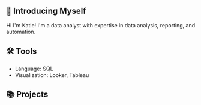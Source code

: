 ## 👋 Introducing Myself
Hi I'm Katie! I'm a data analyst with expertise in data analysis, reporting, and automation.

## 🛠️ Tools
- Language: SQL
- Visualization: Looker, Tableau

## 📚 Projects

<!--
**kdowningdata/kdowningdata** is a ✨ _special_ ✨ repository because its `README.md` (this file) appears on your GitHub profile.

Here are some ideas to get you started:

- 🔭 I’m currently working on ...
- 🌱 I’m currently learning ...
- 👯 I’m looking to collaborate on ...
- 🤔 I’m looking for help with ...
- 💬 Ask me about ...
- 📫 How to reach me: ...
- 😄 Pronouns: ...
- ⚡ Fun fact: ...
-->
